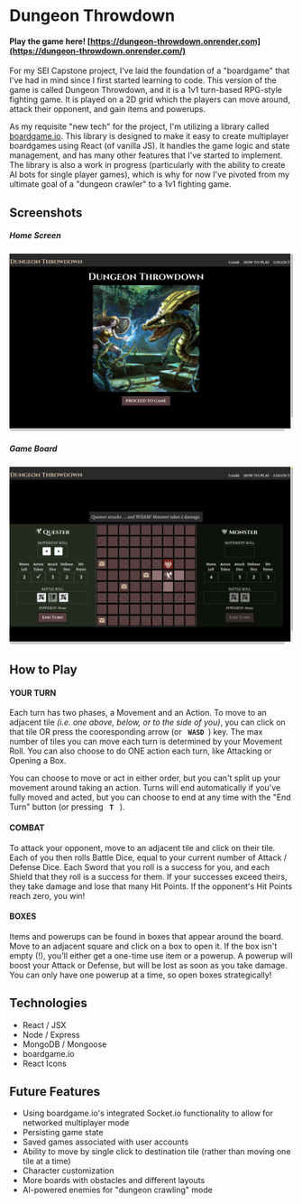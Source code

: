 # Dungeon Throwdown

#### Play the game here! [https://dungeon-throwdown.onrender.com](https://dungeon-throwdown.onrender.com/)

For my SEI Capstone project, I've laid the foundation of a "boardgame" that I've had in mind since I first started learning to code. This version of the game is called Dungeon Throwdown, and it is a 1v1 turn-based RPG-style fighting game. It is played on a 2D grid which the players can move around, attack their opponent, and gain items and powerups.

As my requisite "new tech" for the project, I'm utilizing a library called [boardgame.io](https://boardgame.io/). This library is designed to make it easy to create multiplayer boardgames using React (of vanilla JS). It handles the game logic and state management, and has many other features that I've started to implement. The library is also a work in progress (particularly with the ability to create AI bots for single player games), which is why for now I've pivoted from my ultimate goal of a "dungeon crawler" to a 1v1 fighting game.

## Screenshots

##### Home Screen

![Home Screen](public/assets/DungeonThrowdownLanding.png)

##### Game Board

![Game Board](public/assets/DungeonThrowdownMain.png)

## How to Play

#### YOUR TURN

Each turn has two phases, a Movement and an Action. To
move to an adjacent tile
<em>(i.e. one above, below, or to the side of you)</em>, you can
<GiArrowCursor /> click on that tile OR press the cooresponding arrow
(or
<code>
<b>WASD</b>
</code>) key. The max number of tiles you can move each turn is determined by
your Movement Roll. You can also choose to do ONE action each turn, like
Attacking or Opening a Box.

You can choose to move or act in either order, but you can't split
up your movement around taking an action. Turns will end
automatically if you've fully moved and acted, but you can choose to
end at any time with the "End Turn" button (or pressing
<code>
<b>T</b>
</code>
).

#### COMBAT

To attack your opponent, move to an adjacent tile and
click on their tile. Each of you then rolls Battle Dice, equal to your
current number of Attack / Defense Dice. Each Sword that you roll is a success for you, and each Shield
that they roll is a success for them. If your successes exceed theirs,
they take damage and lose that many Hit Points. If the opponent's Hit
Points reach zero, you win!

#### BOXES

Items and powerups can be found in boxes
that appear around the board. Move to an adjacent square and click on a
box to open it. If the box isn't empty (!), you'll either get a one-time
use item or a powerup. A powerup will boost your Attack or Defense, but
will be lost as soon as you take damage. You can only have one powerup
at a time, so open boxes strategically!

## Technologies

- React / JSX
- Node / Express
- MongoDB / Mongoose
- boardgame.io
- React Icons

## Future Features

- Using boardgame.io's integrated Socket.io functionality to allow for networked multiplayer mode
- Persisting game state
- Saved games associated with user accounts
- Ability to move by single click to destination tile (rather than moving one tile at a time)
- Character customization
- More boards with obstacles and different layouts
- AI-powered enemies for "dungeon crawling" mode
